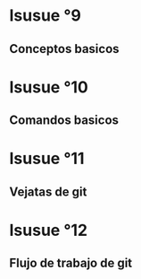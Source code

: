
# Isusue °9
## Conceptos basicos

# Isusue °10
## Comandos basicos

# Isusue °11
## Vejatas de git

# Isusue °12
## Flujo de trabajo de git
        
